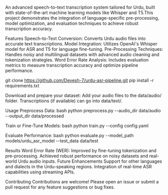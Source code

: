 An advanced speech-to-text transcription system tailored for Urdu, built with state-of-the-art machine learning models like Whisper and T5.This project demonstrates the integration of language-specific pre-processing, model optimization, and evaluation techniques to achieve robust transcription accuracy.

Features Speech-to-Text Conversion: Converts Urdu audio files into accurate text transcriptions. Model Integration: Utilizes OpenAI's Whisper model for ASR and T5 for language fine-tuning. Pre-Processing Techniques: Handles noisy and multilingual datasets with advanced audio cleaning and tokenization strategies. Word Error Rate Analysis: Includes evaluation metrics to measure transcription accuracy and optimize pipeline performance.

git clone https://github.com/Devesh-7/urdu-asr-pipeline.git pip install -r requirements.txt

Download and prepare your dataset: Add your audio files to the data/audio/ folder. Transcriptions (if available) can go into data/text/.

Usage Preprocess Data: bash python preprocess.py --audio_dir data/audio --output_dir data/processed

Train or Fine-Tune Models: bash python train.py --config config.yaml

Evaluate Performance: bash python evaluate.py --model_path models/urdu_asr_model --test_data data/test

Results Word Error Rate (WER): Improved by fine-tuning tokenization and pre-processing. Achieved robust performance on noisy datasets and real-world Urdu audio inputs. Future Enhancements Support for other languages and dialects in the Urdu-speaking regions. Integration of real-time ASR capabilities using streaming APIs.

Contributing Contributions are welcome! Please open an issue or submit a pull request for any feature suggestions or bug fixes.
